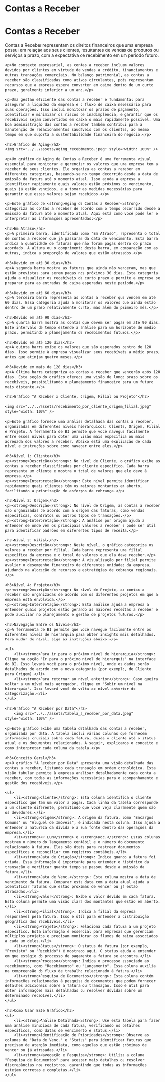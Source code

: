 # Contas a Receber


<h1>Contas a Receber</h1>
    <p>Contas a Receber representam os direitos financeiros que uma empresa possui em relação aos seus clientes, resultantes de vendas de produtos ou serviços a prazo, com a expectativa de recebimento em um período futuro.</p>

    <p>No contexto empresarial, as contas a receber incluem valores devidos por clientes em virtude de vendas a crédito, financiamentos e outras transações comerciais. No balanço patrimonial, as contas a receber são classificadas como ativos circulantes, pois representam recursos que a empresa espera converter em caixa dentro de um curto prazo, geralmente inferior a um ano.</p>

    <p>Uma gestão eficiente das contas a receber é fundamental para assegurar a liquidez da empresa e o fluxo de caixa necessário para suas operações. Isso inclui monitorar os prazos de pagamento, identificar e minimizar os riscos de inadimplência, e garantir que os recebíveis sejam convertidos em caixa o mais rapidamente possível. Uma boa administração das contas a receber também contribui para a manutenção de relacionamentos saudáveis com os clientes, ao mesmo tempo em que suporta a sustentabilidade financeira do negócio.</p>

    <h2>Gráfico de Aging</h2>
    <img src="../../assets/aging_recebimento.jpeg" style="width: 100%" />

    <p>Um gráfico de Aging de Contas a Receber é uma ferramenta visual essencial para monitorar e gerenciar os valores que uma empresa tem a receber de seus clientes. Ele organiza as contas a receber em diferentes categorias, baseando-se no tempo decorrido desde a data de emissão da fatura até o momento atual. Isso ajuda a empresa a identificar rapidamente quais valores estão próximos do vencimento, quais já estão vencidos, e a tomar as medidas necessárias para garantir que esses valores sejam recebidos.</p>

    <p>Este gráfico de <strong>Aging de Contas a Receber</strong> categoriza as contas a receber de acordo com o tempo decorrido desde a emissão da fatura até o momento atual. Aqui está como você pode ler e interpretar as informações apresentadas:</p>

    <h3>Em Atraso</h3>
    <p>A primeira barra, identificada como "Em Atraso", representa o total de contas a receber que já passaram da data de vencimento. Esta barra indica a quantidade de faturas que não foram pagas dentro do prazo acordado. A altura ou o comprimento desta barra, em comparação com as outras, indica a proporção de valores que estão atrasados.</p>

    <h3>Devido em até 30 dias</h3>
    <p>A segunda barra mostra as faturas que ainda não venceram, mas que estão previstas para serem pagas nos próximos 30 dias. Esta categoria ajuda a visualizar os recebíveis de curto prazo e permite a empresa se preparar para as entradas de caixa esperadas neste período.</p>

    <h3>Devido em até 60 dias</h3>
    <p>A terceira barra representa as contas a receber que vencem em até 60 dias. Essa categoria ajuda a monitorar os valores que ainda estão dentro de um prazo relativamente curto, mas além do primeiro mês.</p>

    <h3>Devido em até 90 dias</h3>
    <p>A quarta barra mostra as contas que devem ser pagas em até 90 dias. Este intervalo de tempo estende a análise para um horizonte de médio prazo, permitindo o planejamento de recebimentos futuros.</p>

    <h3>Devido em até 120 dias</h3>
    <p>A quinta barra exibe os valores que são esperados dentro de 120 dias. Isso permite à empresa visualizar seus recebíveis a médio prazo, antes que atinjam quatro meses.</p>

    <h3>Devido em mais de 120 dias</h3>
    <p>A última barra categoriza as contas a receber que vencerão após 120 dias. Esta seção do gráfico oferece uma visão de longo prazo sobre os recebíveis, possibilitando o planejamento financeiro para um futuro mais distante.</p>

    <h2>Gráfico "A Receber x Cliente, Origem, Filial ou Projeto"</h2>
    
    <img src="../../assets/recebimento_por_cliente_origem_filial.jpeg" style="width: 100%" />

    <p>Este gráfico fornece uma análise detalhada das contas a receber, organizadas em diferentes níveis hierárquicos: Cliente, Origem, Filial e Projeto. A ferramenta de BI permite que você navegue facilmente entre esses níveis para obter uma visão mais específica ou mais agregada dos valores a receber. Abaixo está uma explicação de cada nível e instruções sobre como navegar entre eles.</p>

    <h3>Nível 1: Cliente</h3>
    <p><strong>Descrição</strong>: No nível de Cliente, o gráfico exibe as contas a receber classificadas por cliente específico. Cada barra representa um cliente e mostra o total de valores que ele deve à empresa.</p>
    <p><strong>Interpretação</strong>: Este nível permite identificar rapidamente quais clientes têm os maiores montantes em aberto, facilitando a priorização de esforços de cobrança.</p>

    <h3>Nível 2: Origem</h3>
    <p><strong>Descrição</strong>: No nível de Origem, as contas a receber são organizadas de acordo com a origem das faturas, como vendas específicas, contratos ou outros tipos de transações.</p>
    <p><strong>Interpretação</strong>: A análise por origem ajuda a entender de onde vêm os principais valores a receber e pode ser útil para identificar padrões em diferentes tipos de receita.</p>

    <h3>Nível 3: Filial</h3>
    <p><strong>Descrição</strong>: Neste nível, o gráfico categoriza os valores a receber por filial. Cada barra representa uma filial específica da empresa e o total de valores que ela deve receber.</p>
    <p><strong>Interpretação</strong>: A visualização por filial permite avaliar o desempenho financeiro de diferentes unidades da empresa, ajudando na alocação de recursos e estratégias de cobrança regionais.</p>

    <h3>Nível 4: Projeto</h3>
    <p><strong>Descrição</strong>: No nível de Projeto, as contas a receber são organizadas de acordo com os diferentes projetos em que a empresa está envolvida.</p>
    <p><strong>Interpretação</strong>: Esta análise ajuda a empresa a entender quais projetos estão gerando as maiores receitas a receber e pode auxiliar no planejamento e gestão de projetos futuros.</p>

    <h3>Navegação Entre os Níveis</h3>
    <p>A ferramenta de BI permite que você navegue facilmente entre os diferentes níveis de hierarquia para obter insights mais detalhados. Para mudar de nível, siga as instruções abaixo:</p>

    <ul>
        <li><strong>Para ir para o próximo nível de hierarquia</strong>: Clique na opção "Ir para o próximo nível de hierarquia" na interface do BI. Isso levará você para o próximo nível, onde os dados serão detalhados de acordo com a nova categoria (por exemplo, de Cliente para Origem).</li>
        <li><strong>Para retornar ao nível anterior</strong>: Caso queira voltar a um nível mais agregador, clique em "Subir um nível na hierarquia". Isso levará você de volta ao nível anterior de categorização.</li>
    </ul>

    <h2>Gráfico "A Receber por Data"</h2>
        <img src="../../assets/tabela_a_receber_por_data.jpeg" style="width: 100%" />

    <p>Este gráfico exibe uma tabela detalhada das contas a receber, organizada por data. A tabela inclui várias colunas que fornecem informações cruciais sobre cada fatura, desde o cliente até o status atual e os documentos relacionados. A seguir, explicamos o conceito e como interpretar cada coluna da tabela.</p>

    <h3>Conceito Geral</h3>
    <p>O gráfico "A Receber por Data" apresenta uma visão detalhada das contas a receber, listando cada transação em ordem cronológica. Esta visão tabular permite à empresa analisar detalhadamente cada conta a receber, com todas as informações necessárias para o acompanhamento e gestão dos recebíveis.</p>

    <ul>
        <li><strong>Cliente</strong>: Esta coluna identifica o cliente específico que tem um valor a pagar. Cada linha da tabela corresponde a um cliente diferente, permitindo que você veja claramente quem são os devedores.</li>
        <li><strong>Origem</strong>: A origem da fatura, como "Encargos Comuns" ou "Aluguel de Imóveis", é indicada nesta coluna. Isso ajuda a entender a natureza da dívida e a sua fonte dentro das operações da empresa.</li>
        <li><strong>Nº LCM</strong> e <strong>Doc.</strong>: Estas colunas mostram o número do lançamento contábil e o número do documento relacionado à fatura. Elas são úteis para rastrear documentos específicos e reconciliar com registros contábeis.</li>
        <li><strong>Data de Criação</strong>: Indica quando a fatura foi criada. Essa informação é importante para entender o histórico da transação e verificar quanto tempo se passou desde a emissão da fatura.</li>
        <li><strong>Data de Venc.</strong>: Esta coluna mostra a data de vencimento da fatura. Comparar esta data com a data atual ajuda a identificar faturas que estão próximas de vencer ou já estão atrasadas.</li>
        <li><strong>Valor</strong>: Exibe o valor devido em cada fatura. Esta coluna permite uma visão clara dos montantes que estão em aberto.</li>
        <li><strong>Filial</strong>: Indica a filial da empresa responsável pela fatura. Isso é útil para entender a distribuição geográfica dos recebíveis.</li>
        <li><strong>Projeto</strong>: Relaciona cada fatura a um projeto específico. Esta informação é essencial para empresas que gerenciam múltiplos projetos e precisam monitorar os fluxos de caixa associados a cada um deles.</li>
        <li><strong>Status</strong>: O status da fatura (por exemplo, "Previsto" ou "Recebido") é mostrado aqui. O status ajuda a entender em que estágio do processo de pagamento a fatura se encontra.</li>
        <li><strong>Processo</strong>: Indica o processo associado ao recebimento, como "Recebimento" ou "Lançamento". Essa coluna auxilia na compreensão do fluxo de trabalho relacionado à fatura.</li>
        <li><strong>Pesquisa de Documentos</strong>: Esta coluna contém informações relacionadas à pesquisa de documentos que podem fornecer detalhes adicionais sobre a fatura ou transação. Isso é útil para obter informações mais detalhadas ou resolver dúvidas sobre um determinado recebível.</li>
    </ul>

    <h3>Como Usar Este Gráfico</h3>
    <ul>
        <li><strong>Análise Detalhada</strong>: Use esta tabela para fazer uma análise minuciosa de cada fatura, verificando os detalhes específicos, como datas de vencimento e status.</li>
        <li><strong>Identificação de Prioridades</strong>: Observe as colunas de "Data de Venc." e "Status" para identificar faturas que precisam de atenção imediata, como aquelas que estão próximas de vencer ou já atrasadas.</li>
        <li><strong>Navegação e Pesquisa</strong>: Utilize a coluna "Pesquisa de Documentos" para acessar mais detalhes ou resolver discrepâncias nos registros, garantindo que todas as informações estejam corretas e completas.</li>
    </ul>
